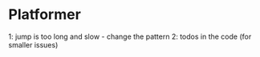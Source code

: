 # Platformer
1: jump is too long and slow - change the pattern
2: todos in the code (for smaller issues) 
